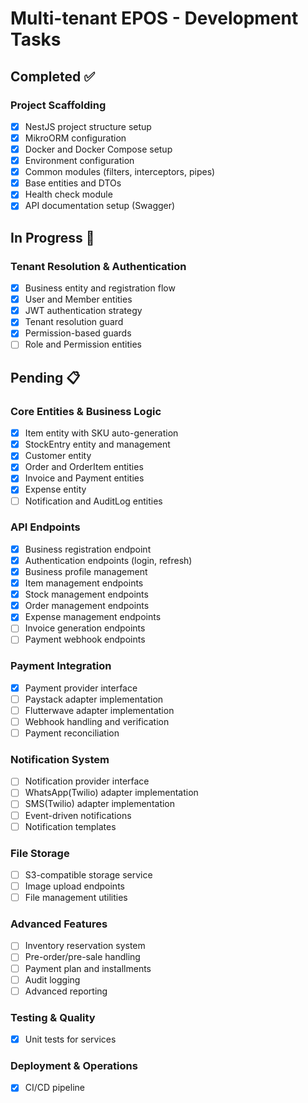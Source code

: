 # Multi-tenant EPOS - Development Tasks

## Completed ✅

### Project Scaffolding
- [x] NestJS project structure setup
- [x] MikroORM configuration
- [x] Docker and Docker Compose setup
- [x] Environment configuration
- [x] Common modules (filters, interceptors, pipes)
- [x] Base entities and DTOs
- [x] Health check module
- [x] API documentation setup (Swagger)

## In Progress 🔄

### Tenant Resolution & Authentication
- [x] Business entity and registration flow
- [x] User and Member entities
- [x] JWT authentication strategy
- [x] Tenant resolution guard
- [x] Permission-based guards
- [ ] Role and Permission entities

## Pending 📋

### Core Entities & Business Logic
- [x] Item entity with SKU auto-generation
- [x] StockEntry entity and management
- [x] Customer entity
- [x] Order and OrderItem entities
- [x] Invoice and Payment entities
- [x] Expense entity
- [ ] Notification and AuditLog entities

### API Endpoints
- [x] Business registration endpoint
- [x] Authentication endpoints (login, refresh)
- [x] Business profile management
- [x] Item management endpoints
- [x] Stock management endpoints
- [x] Order management endpoints
- [x] Expense management endpoints
- [ ] Invoice generation endpoints
- [ ] Payment webhook endpoints

### Payment Integration
- [x] Payment provider interface
- [ ] Paystack adapter implementation
- [ ] Flutterwave adapter implementation
- [ ] Webhook handling and verification
- [ ] Payment reconciliation

### Notification System
- [ ] Notification provider interface
- [ ] WhatsApp(Twilio) adapter implementation
- [ ] SMS(Twilio) adapter implementation
- [ ] Event-driven notifications
- [ ] Notification templates

### File Storage
- [ ] S3-compatible storage service
- [ ] Image upload endpoints
- [ ] File management utilities

### Advanced Features
- [ ] Inventory reservation system
- [ ] Pre-order/pre-sale handling
- [ ] Payment plan and installments
- [ ] Audit logging
- [ ] Advanced reporting

### Testing & Quality
- [x] Unit tests for services

### Deployment & Operations
- [x] CI/CD pipeline
